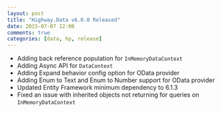 ```yaml
---
layout: post
title: "Highway.Data v6.0.0 Released"
date: 2015-07-07 12:00
comments: true
categories: [data, hp, release]
---
```


* Adding back reference population for `InMemoryDataContext`
* Adding Async API for `DataContext`
* Adding Expand behavior config option for OData provider
* Adding Enum to Text and Enum to Number support for OData provider
* Updated Entity Framework minimum dependency to 6.1.3
* Fixed an issue with inherited objects not returning for queries on `InMemoryDataContext`
